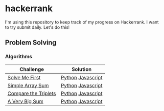 # hackerrank

I'm using this repository to keep track of my progress on Hackerrank. I want to try submit daily. Let's do this!

## Problem Solving
### Algorithms

| Challenge | Solution |
| --- | --- |
| [Solve Me First](https://www.hackerrank.com/challenges/solve-me-first/problem) | [Python](problem-solving/algorithms/solve-me-first/solve_me_first.py) [Javascript](problem-solving/algorithms/solve-me-first/solve-me-first.js)
| [Simple Array Sum](https://www.hackerrank.com/challenges/simple-array-sum/problem) | [Python](problem-solving/algorithms/simple-array-sum/simple_array_sum.py) [Javascript](problem-solving/algorithms/simple-array-sum/simple-array-sum.js)
| [Compare the Triplets](https://www.hackerrank.com/challenges/compare-the-triplets/problem) | [Python](problem-solving/algorithms/compare-the-triplets/compare_the_triplets.py) [Javascript](problem-solving/algorithms/compare-the-triplets/compare-the-triplets.js)
| [A Very Big Sum](https://www.hackerrank.com/challenges/a-very-big-sum/problem) | [Python](problem-solving/algorithms/a-very-big-sum/a_very_big_sum.py) [Javascript](problem-solving/algorithms/a-very-big-sum/a-very-big-sum.js)